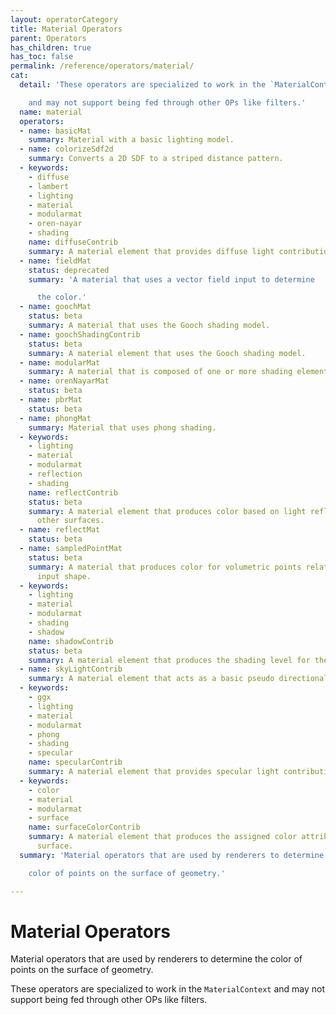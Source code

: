 ```yaml
---
layout: operatorCategory
title: Material Operators
parent: Operators
has_children: true
has_toc: false
permalink: /reference/operators/material/
cat:
  detail: 'These operators are specialized to work in the `MaterialContext`

    and may not support being fed through other OPs like filters.'
  name: material
  operators:
  - name: basicMat
    summary: Material with a basic lighting model.
  - name: colorizeSdf2d
    summary: Converts a 2D SDF to a striped distance pattern.
  - keywords:
    - diffuse
    - lambert
    - lighting
    - material
    - modularmat
    - oren-nayar
    - shading
    name: diffuseContrib
    summary: A material element that provides diffuse light contribution.
  - name: fieldMat
    status: deprecated
    summary: 'A material that uses a vector field input to determine

      the color.'
  - name: goochMat
    status: beta
    summary: A material that uses the Gooch shading model.
  - name: goochShadingContrib
    status: beta
    summary: A material element that uses the Gooch shading model.
  - name: modularMat
    summary: A material that is composed of one or more shading elements.
  - name: orenNayarMat
    status: beta
  - name: pbrMat
    status: beta
  - name: phongMat
    summary: Material that uses phong shading.
  - keywords:
    - lighting
    - material
    - modularmat
    - reflection
    - shading
    name: reflectContrib
    status: beta
    summary: A material element that produces color based on light reflected from
      other surfaces.
  - name: reflectMat
    status: beta
  - name: sampledPointMat
    status: beta
    summary: A material that produces color for volumetric points relative to the
      input shape.
  - keywords:
    - lighting
    - material
    - modularmat
    - shading
    - shadow
    name: shadowContrib
    status: beta
    summary: A material element that produces the shading level for the surface.
  - name: skyLightContrib
    summary: A material element that acts as a basic pseudo directional light.
  - keywords:
    - ggx
    - lighting
    - material
    - modularmat
    - phong
    - shading
    - specular
    name: specularContrib
    summary: A material element that provides specular light contribution.
  - keywords:
    - color
    - material
    - modularmat
    - surface
    name: surfaceColorContrib
    summary: A material element that produces the assigned color attribute for the
      surface.
  summary: 'Material operators that are used by renderers to determine the

    color of points on the surface of geometry.'

---
```


# Material Operators

Material operators that are used by renderers to determine the
color of points on the surface of geometry.

These operators are specialized to work in the `MaterialContext`
and may not support being fed through other OPs like filters.
